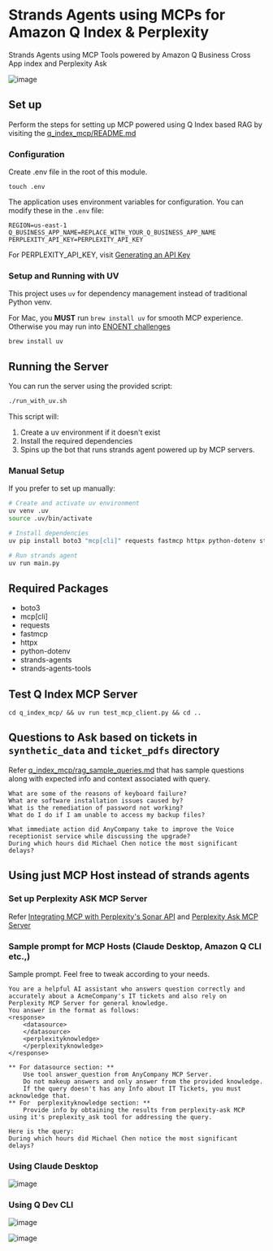 # Strands Agents using MCPs for Amazon Q Index & Perplexity 

Strands Agents using MCP Tools powered by Amazon Q Business Cross App index and Perplexity Ask

![image](https://github.com/user-attachments/assets/b280c5a8-0cca-4a65-bda8-bc783e32d9b3)


## Set up

Perform the steps for setting up MCP powered using Q Index based RAG by visiting the [q_index_mcp/README.md](q_index_mcp/README.md)



### Configuration

Create .env file in the root of this module.

```shell
touch .env
```

The application uses environment variables for configuration. You can modify these in the `.env` file:

```
REGION=us-east-1
Q_BUSINESS_APP_NAME=REPLACE_WITH_YOUR_Q_BUSINESS_APP_NAME
PERPLEXITY_API_KEY=PERPLEXITY_API_KEY
```

For PERPLEXITY_API_KEY, visit [Generating an API Key](https://docs.perplexity.ai/guides/getting-started#generating-an-api-key)

### Setup and Running with UV

This project uses `uv` for dependency management instead of traditional Python venv.

For Mac, you **MUST** run `brew install uv` for smooth MCP experience. Otherwise you may run into [ENOENT challenges](https://github.com/orgs/modelcontextprotocol/discussions/20)

```shell
brew install uv
```

## Running the Server

You can run the server using the provided script:

```bash
./run_with_uv.sh
```

This script will:
1. Create a uv environment if it doesn't exist
2. Install the required dependencies
3. Spins up the bot that runs strands agent powered up by MCP servers.

### Manual Setup

If you prefer to set up manually:

```bash
# Create and activate uv environment
uv venv .uv
source .uv/bin/activate

# Install dependencies
uv pip install boto3 "mcp[cli]" requests fastmcp httpx python-dotenv strands-agents strands-agents-tools

# Run strands agent
uv run main.py
```

## Required Packages

- boto3
- mcp[cli]
- requests
- fastmcp
- httpx
- python-dotenv
- strands-agents
- strands-agents-tools

## Test Q Index MCP Server

```shell
cd q_index_mcp/ && uv run test_mcp_client.py && cd ..
```

## Questions to Ask based on tickets in `synthetic_data` and `ticket_pdfs` directory

Refer [q_index_mcp/rag_sample_queries.md](q_index_mcp/rag_sample_queries.md) that has sample questions along with expected info and context associated with query.

```text
What are some of the reasons of keyboard failure?
What are software installation issues caused by?
What is the remediation of password not working?
What do I do if I am unable to access my backup files?

What immediate action did AnyCompany take to improve the Voice receptionist service while discussing the upgrade?
During which hours did Michael Chen notice the most significant delays?
```

## Using just MCP Host instead of strands agents

### Set up Perplexity ASK MCP Server

Refer [Integrating MCP with Perplexity's Sonar API](https://docs.perplexity.ai/guides/mcp-server) and [Perplexity Ask MCP Server](https://github.com/ppl-ai/modelcontextprotocol/tree/main)

### Sample prompt for MCP Hosts (Claude Desktop, Amazon Q CLI etc.,)

Sample prompt. Feel free to tweak according to your needs.

```text
You are a helpful AI assistant who answers question correctly and accurately about a AcmeCompany's IT tickets and also rely on Perplexity MCP Server for general knowledge.
You answer in the format as follows:
<response>
    <datasource> 
    </datasource>
    <perplexityknowledge> 
    </perplexityknowledge>
</response>

** For datasource section: **
    Use tool answer_question from AnyCompany MCP Server.
    Do not makeup answers and only answer from the provided knowledge. 
    If the query doesn't has any Info about IT Tickets, you must acknowledge that. 
** For  perplexityknowledge section: **
    Provide info by obtaining the results from perplexity-ask MCP using it's preplexity_ask tool for addressing the query.

Here is the query:
During which hours did Michael Chen notice the most significant delays?
```

### Using Claude Desktop

![image](https://github.com/user-attachments/assets/a4899220-a7f1-4fcc-b47a-29b8eaf34ea9)

### Using Q Dev CLI

![image](https://github.com/user-attachments/assets/b8a147a3-8052-4b64-b8f8-064bf91c8601)

![image](https://github.com/user-attachments/assets/4df4189c-c3ee-4b45-adb8-5437ec219151)


